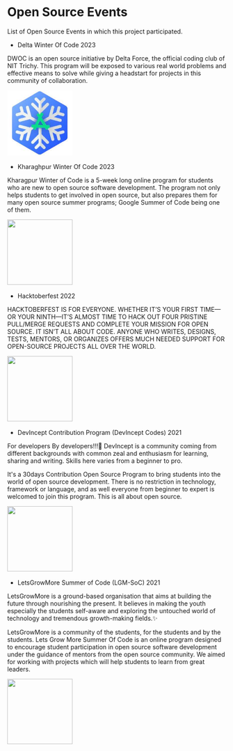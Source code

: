 # Open Source Events

List of Open Source Events in which this project participated.

- Delta Winter Of Code 2023

DWOC is an open source initiative by Delta Force, the official coding club of NIT Trichy. This program will be exposed to various real world problems and effective means to solve while giving a headstart for projects in this community of collaboration.

<a href="https://dwoc.io/"><img src="https://github.com/prathimacode-hub/prathimacode-hub/blob/main/Open%20Source%20Programs/Delta%20Winter%20Of%20Code%202023/DWOC2023.jpg" width=150px height=150px /></a>

- Kharaghpur Winter Of Code 2023

Kharagpur Winter of Code is a 5-week long online program for students who are new to open source software development. The program not only helps students to get involved in open source, but also prepares them for many open source summer programs; Google Summer of Code being one of them.

<a href="https://github.com/prathimacode-hub"><img src="https://wiki.metakgp.org/images/thumb/8/86/Kwoc_logo.png/300px-Kwoc_logo.png" width=150px height=150px /></a>

- Hacktoberfest 2022

HACKTOBERFEST IS FOR EVERYONE. WHETHER IT’S YOUR FIRST TIME—OR YOUR NINTH—IT’S ALMOST TIME TO HACK OUT FOUR PRISTINE PULL/MERGE REQUESTS AND COMPLETE YOUR MISSION FOR OPEN SOURCE. IT ISN’T ALL ABOUT CODE. ANYONE WHO WRITES, DESIGNS, TESTS, MENTORS, OR ORGANIZES OFFERS MUCH NEEDED SUPPORT FOR OPEN-SOURCE PROJECTS ALL OVER THE WORLD.

<a href="https://github.com/prathimacode-hub"><img src="https://github.com/prathimacode-hub/prathimacode-hub/blob/main/Open%20Source%20Programs/Hacktoberfest%202022/Hacktoberfest%20Logo%202022.png" width=150px height=150px /></a>

- DevIncept Contribution Program (DevIncept Codes) 2021

For developers By developers!!!🚀
DevIncept is a community coming from different backgrounds with common zeal and enthusiasm for learning, sharing and writing. Skills here varies from a beginner to pro.

It's a 30days Contribution Open Source Program to bring students into the world of open source development. There is no restriction in technology, framework or language, and as well everyone from beginner to expert is welcomed to join this program. This is all about open source.

<a href="https://github.com/prathimacode-hub"><img src="https://github.com/prathimacode-hub/prathimacode-hub/blob/main/Open%20Source%20Programs/DevIncept%20Codes%202021/DevIncept.jpg" width=150px height=150px /></a> 

- LetsGrowMore Summer of Code (LGM-SoC) 2021

LetsGrowMore is a ground-based organisation that aims at building the future through nourishing the present. It believes in making the youth especially the students self-aware and exploring the untouched world of technology and tremendous growth-making fields.✨

LetsGrowMore is a community of the students, for the students and by the students. Lets Grow More Summer Of Code is an online program designed to encourage student participation in open source software development under the guidance of mentors from the open source community. We aimed for working with projects which will help students to learn from great leaders.

<a href="https://github.com/prathimacode-hub"><img src="https://github.com/prathimacode-hub/prathimacode-hub/blob/main/Open%20Source%20Programs/LetsGrowMore%20Summer%20Of%20Code%202021/LetsGrowMore%20Summer%20Of%20Code.jpg" width=150px height=150px /></a>
